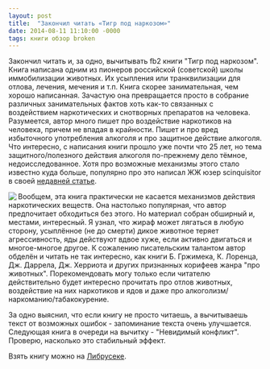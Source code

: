 ```yaml
---
layout: post
title:  "Закончил читать «Тигр под наркозом»"
date: 2014-08-11 11:10:00 -0000
tags: книги обзор broken
---
```


Закончил читать и, за одно, вычитывать fb2 книги "Тигр под наркозом". Книга написана одним из пионеров российской (советской) школы иммобилизации животных. Их усыпления или транквилизации для отлова, лечения, мечения и т.п. Книга скорее занимательная, чем хорошо написанная. Зачастую она превращается просто в собрание различных занимательных фактов хоть как-то связанных с воздействием наркотических и снотворных препаратов на человека. Разумеется, автор много пишет про воздействие наркотиков на человека, причем не впадая в крайности. Пишет и про вред избыточного употребления алкоголя и про защитное действие алкоголя. Что интересно, с написания книги прошло уже почти что 25 лет, но тема защитного/полезного действия алкоголя по-прежнему дело тёмное, недоисследованное. Хотя про возможные механизмы этого стало известно куда больше, популярно про это написал ЖЖ юзер scinquisitor в своей [недавней статье](http://scinquisitor.livejournal.com/47494.html).

<img src="/sites/default/files/Tigr%20title.png" align="left" />

Вообщем, эта книга практически не касается механизмов действия наркотических веществ. Она настолько популярная, что автор предпочитает обходиться без этого. Но материал собран обширный и, местами, интересный. Я узнал, что жираф может лягаться в любую сторону, усыплённое (не до смерти) дикое животное теряет агрессивность, яды действуют вдвое хуже, если активно двигаться и многое-многое другое. К сожалению писательским талантом автор обделён и читать не так интересно, как книги Б. Гржимека, К. Лоренца, Дж. Даррела, Дж. Херриота и других признанных корифеев жанра "про животных". Порекомендовать могу только если читателю действительно будет интересно прочитать про отлов животных, воздействие на них наркотиков и ядов и даже про алкоголизм/наркоманию/табакокурение.

За одно выяснил, что если книгу не просто читаешь, а вычитываешь текст от возможных ошибок - запоминание текста очень улучшается. Следующая книга в очереди на вычитку - "Невидимый конфликт". Проверю, насколько это стабильный эффект.

Взять книгу можно на [Либрусеке](https://lib.rus.ec/b/501669).